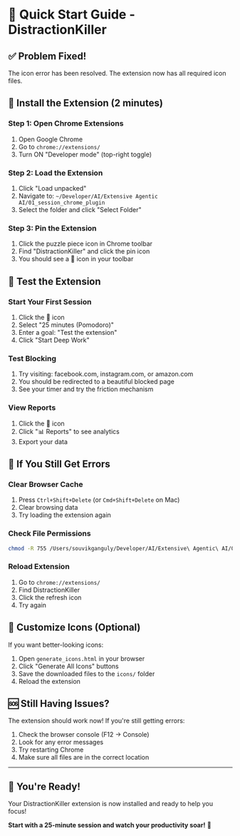# 🚀 Quick Start Guide - DistractionKiller

## ✅ Problem Fixed!
The icon error has been resolved. The extension now has all required icon files.

## 🎯 Install the Extension (2 minutes)

### Step 1: Open Chrome Extensions
1. Open Google Chrome
2. Go to `chrome://extensions/`
3. Turn ON "Developer mode" (top-right toggle)

### Step 2: Load the Extension
1. Click "Load unpacked"
2. Navigate to: `~/Developer/AI/Extensive Agentic AI/01_session_chrome_plugin`
3. Select the folder and click "Select Folder"

### Step 3: Pin the Extension
1. Click the puzzle piece icon in Chrome toolbar
2. Find "DistractionKiller" and click the pin icon
3. You should see a 🎯 icon in your toolbar

## 🎉 Test the Extension

### Start Your First Session
1. Click the 🎯 icon
2. Select "25 minutes (Pomodoro)"
3. Enter a goal: "Test the extension"
4. Click "Start Deep Work"

### Test Blocking
1. Try visiting: facebook.com, instagram.com, or amazon.com
2. You should be redirected to a beautiful blocked page
3. See your timer and try the friction mechanism

### View Reports
1. Click the 🎯 icon
2. Click "📊 Reports" to see analytics
3. Export your data

## 🔧 If You Still Get Errors

### Clear Browser Cache
1. Press `Ctrl+Shift+Delete` (or `Cmd+Shift+Delete` on Mac)
2. Clear browsing data
3. Try loading the extension again

### Check File Permissions
```bash
chmod -R 755 /Users/souvikganguly/Developer/AI/Extensive\ Agentic\ AI/01_session_chrome_plugin/
```

### Reload Extension
1. Go to `chrome://extensions/`
2. Find DistractionKiller
3. Click the refresh icon
4. Try again

## 🎨 Customize Icons (Optional)

If you want better-looking icons:
1. Open `generate_icons.html` in your browser
2. Click "Generate All Icons" buttons
3. Save the downloaded files to the `icons/` folder
4. Reload the extension

## 🆘 Still Having Issues?

The extension should work now! If you're still getting errors:
1. Check the browser console (F12 → Console)
2. Look for any error messages
3. Try restarting Chrome
4. Make sure all files are in the correct location

---

## 🎯 You're Ready!

Your DistractionKiller extension is now installed and ready to help you focus! 

**Start with a 25-minute session and watch your productivity soar!** 🚀
